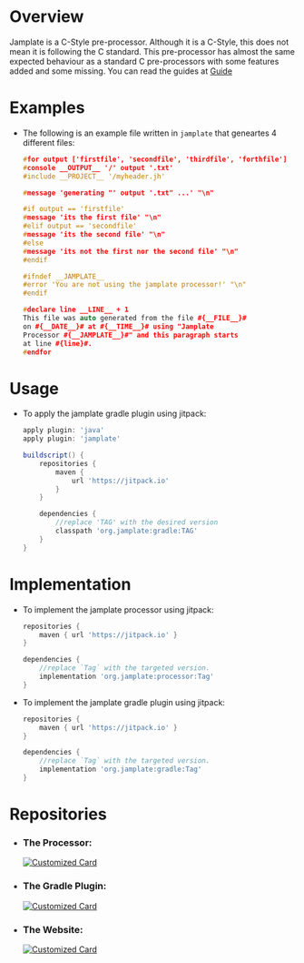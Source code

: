 # Overview
Jamplate is a C-Style pre-processor. Although it is a C-Style, this does not mean it is
following the C standard. This pre-processor has almost the same expected behaviour as a
standard C pre-processors with some features added and some missing.
You can read the guides at [Guide](guide)


# Examples


- The following is an example file written in `jamplate` that geneartes 4 different files:

	```c++
	#for output ['firstfile', 'secondfile', 'thirdfile', 'forthfile']
	#console __OUTPUT__ '/' output '.txt'
	#include __PROJECT__ '/myheader.jh'

	#message 'generating "' output '.txt" ...' "\n"

	#if output == 'firstfile'
	#message 'its the first file' "\n"
	#elif output == 'secondfile'
	#message 'its the second file' "\n"
	#else
	#message 'its not the first nor the second file' "\n"
	#endif

	#ifndef __JAMPLATE__
	#error 'You are not using the jamplate processor!' "\n"
	#endif

	#declare line __LINE__ + 1
	This file was auto generated from the file #{__FILE__}# 
	on #{__DATE__}# at #{__TIME__}# using "Jamplate 
	Processor #{__JAMPLATE__}#" and this paragraph starts 
	at line #{line}#.
	#endfor
	```


# Usage


- To apply the jamplate gradle plugin using jitpack:

	```gradle
	apply plugin: 'java'
	apply plugin: 'jamplate'

	buildscript() {
		repositories {
			maven {
				url 'https://jitpack.io'
			}
		}

		dependencies {
			//replace 'TAG' with the desired version
			classpath 'org.jamplate:gradle:TAG'
		}
	}
	```


# Implementation


- To implement the jamplate processor using jitpack:

	```gradle
	repositories {
		maven { url 'https://jitpack.io' }
	}

	dependencies {
		//replace `Tag` with the targeted version.
		implementation 'org.jamplate:processor:Tag'
	}
	```


- To implement the jamplate gradle plugin using jitpack:

	```gradle
	repositories {
		maven { url 'https://jitpack.io' }
	}

	dependencies {
		//replace `Tag` with the targeted version.
		implementation 'org.jamplate:gradle:Tag'
	}
	```


# Repositories


- ### The Processor:

	[![Customized Card](https://github-readme-stats.vercel.app/api/pin?username=jamplate&repo=processor&show_owner=1)](https://github.com/jamplate/processor)


- ### The Gradle Plugin:

	[![Customized Card](https://github-readme-stats.vercel.app/api/pin?username=jamplate&repo=gradle&show_owner=1)](https://github.com/jamplate/gradle)

- ### The Website:

	[![Customized Card](https://github-readme-stats.vercel.app/api/pin?username=jamplate&repo=jamplate.github.io&show_owner=1)](https://github.com/jamplate/jamplate.github.io)
